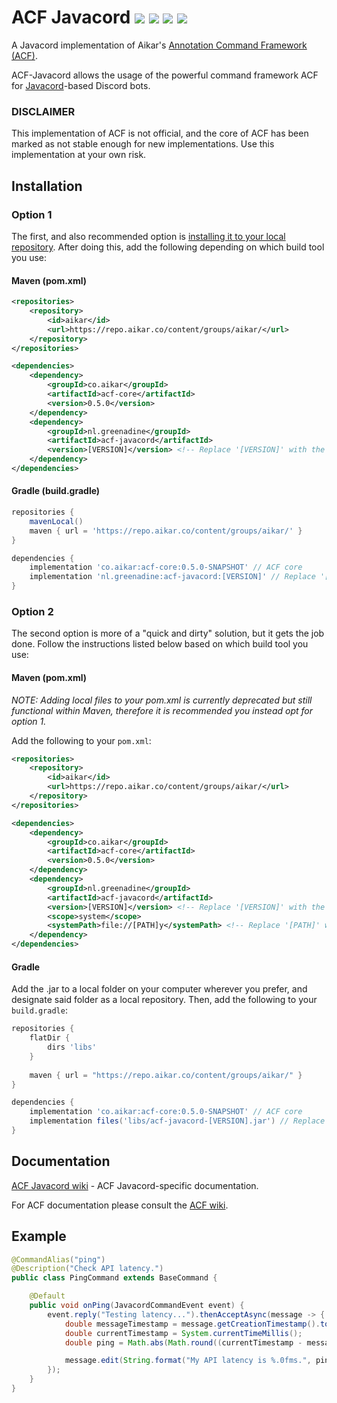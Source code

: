 
# ACF Javacord ![](https://img.shields.io/badge/version-v0.2-blue?style=flat-square) [![](https://img.shields.io/badge/acf-v0.5.0-blue?style=flat-square)](https://github.com/aikar/commands) [![](https://img.shields.io/badge/javacord-v3.3.0-blue?style=flat-square)](https://github.com/Javacord/Javacord) ![](https://img.shields.io/github/license/Greenadine/acf-javacord?style=flat-square)
A Javacord implementation of Aikar's [Annotation Command Framework (ACF)](https://github.com/aikar/commands).

ACF-Javacord allows the usage of the powerful command framework ACF for [Javacord](https://github.com/Javacord/Javacord)-based Discord bots.

### DISCLAIMER
This implementation of ACF is not official, and the core of ACF has been marked as not stable enough for new implementations. Use this implementation at your own risk.

## Installation
### Option 1
The first, and also recommended option is [installing it to your local repository](https://maven.apache.org/guides/mini/guide-3rd-party-jars-local.html). After doing this, add the following depending on which build tool you use:

#### Maven (pom.xml)
```xml
<repositories>
    <repository>
        <id>aikar</id>
        <url>https://repo.aikar.co/content/groups/aikar/</url>
    </repository>
</repositories>

<dependencies>
    <dependency>
        <groupId>co.aikar</groupId>
        <artifactId>acf-core</artifactId>
        <version>0.5.0</version>
    </dependency>
    <dependency>
        <groupId>nl.greenadine</groupId>
        <artifactId>acf-javacord</artifactId>
        <version>[VERSION]</version> <!-- Replace '[VERSION]' with the version you want to use -->
    </dependency>
</dependencies>
```

#### Gradle (build.gradle)
```gradle
repositories {
    mavenLocal()
    maven { url = 'https://repo.aikar.co/content/groups/aikar/' }
}

dependencies {
    implementation 'co.aikar:acf-core:0.5.0-SNAPSHOT' // ACF core
    implementation 'nl.greenadine:acf-javacord:[VERSION]' // Replace '[VERSION]' with version you want to use
}
```

### Option 2
The second option is more of a "quick and dirty" solution, but it gets the job done. Follow the instructions listed below based on which build tool you use:

#### Maven (pom.xml)
_NOTE: Adding local files to your pom.xml is currently deprecated but still functional within Maven, therefore it is recommended you instead opt for option 1._

Add the following to your `pom.xml`:
```xml
<repositories>
    <repository>
        <id>aikar</id>
        <url>https://repo.aikar.co/content/groups/aikar/</url>
    </repository>
</repositories>

<dependencies>
    <dependency>
        <groupId>co.aikar</groupId>
        <artifactId>acf-core</artifactId>
        <version>0.5.0</version>
    </dependency>
    <dependency>
        <groupId>nl.greenadine</groupId>
        <artifactId>acf-javacord</artifactId>
        <version>[VERSION]</version> <!-- Replace '[VERSION]' with the version you added to the local folder -->
        <scope>system</scope>
        <systemPath>file://[PATH]y</systemPath> <!-- Replace '[PATH]' with the path to the  -->
    </dependency>
</dependencies>
```

#### Gradle
Add the .jar to a local folder on your computer wherever you prefer, and designate said folder as a local repository. Then, add the following to your `build.gradle`:
```gradle
repositories {
    flatDir {
        dirs 'libs'
    }
    
    maven { url = "https://repo.aikar.co/content/groups/aikar/" }
}

dependencies {
    implementation 'co.aikar:acf-core:0.5.0-SNAPSHOT' // ACF core
    implementation files('libs/acf-javacord-[VERSION].jar') // Replace '[VERSION]' with the version you want to use
}
```

## Documentation
[ACF Javacord wiki](https://github.com/Greenadine/acf-javacord/wiki) - ACF Javacord-specific documentation.

For ACF documentation please consult the [ACF wiki](https://github.com/aikar/commands/wiki).

## Example
````java
@CommandAlias("ping")
@Description("Check API latency.")
public class PingCommand extends BaseCommand {

    @Default
    public void onPing(JavacordCommandEvent event) {
        event.reply("Testing latency...").thenAcceptAsync(message -> {
            double messageTimestamp = message.getCreationTimestamp().toEpochMilli();
            double currentTimestamp = System.currentTimeMillis();
            double ping = Math.abs(Math.round((currentTimestamp - messageTimestamp) / 100));

            message.edit(String.format("My API latency is %.0fms.", ping));
        });
    }
}
````
